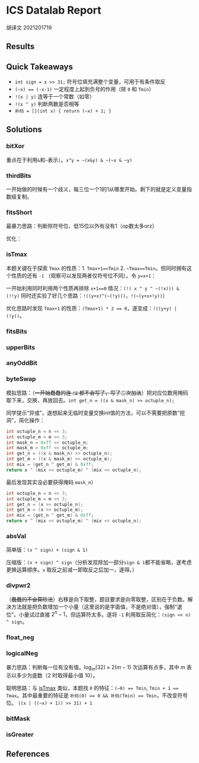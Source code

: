 # ICS Datalab Report

胡译文 2021201719

## Results

## Quick Takeaways

- `int sign = x >> 31;` 符号位填充满整个变量，可用于有条件取反
- `(~x) == (-x-1)` 一定程度上起到负号的作用（除 `0` 和 `Tmin`）
- `!(x | y)` 连等于一个常数（如零）
- `!(x ^ y)` 判断两数是否相等
- `补码 = [](int x) { return (~x) + 1; }`

## Solutions

### bitXor

重点在于利用`&`和`~`表示`|`。`x^y = ~(x&y) & ~(~x & ~y)`

### thirdBits

一开始做的时候有一个歧义，每三位一个1的1从哪里开始。剩下的就是定义变量指数级复制。

### fitsShort

最暴力思路：判断除符号位、低15位以外有没有1（op数太多orz）

优化：

### isTmax

本题关键在于探索 `Tmax` 的性质：1. `Tmax+1==Tmin` 2. `~Tmax==Tmin`。但同时拥有这个性质的还有 `-1` （观察可以发现两者仅符号位不同）。令 `y=x+1`：

一开始利用同时利用两个性质再排除 `x+1==0` 情况：`(!( x ^ y ^ ~(!x))) & (!!y)`
同时还实验了好几个思路：`!((y+x)^(~(!y)))`，`!(~(y+x+!y))`）

优化思路时发现 `Tmax+1` 的性质：`(Tmax+1) * 2 == 0`，遂变成：`!((y+y) | (!y))`。

### fitsBits

### upperBits

### anyOddBit

### byteSwap

模拟思路：（~~一开始蠢蠢的连 `*8` 都不会写了，写了三次加法~~）把对应位数用掩码取下来，交换，再放回去。`int get_n = ((x & mask_n) >> octuple_n);`

同学提示“异或”，遂想起来无临时变量交换int值的方法，可以不需要把原数“挖洞”，简化操作：

```cpp
int octuple_n = n << 3;
int octuple_m = m << 3;
int mask_n = 0xff << octuple_n;
int mask_m = 0xff << octuple_m;
int get_n = ((x & mask_n) >> octuple_n);
int get_m = ((x & mask_m) >> octuple_m);
int mix = (get_n ^ get_m) & 0xff;
return x ^ (mix << octuple_m) ^ (mix << octuple_n);
```

最后发现其实没必要获得掩码 `mask_n`）

```cpp
int octuple_n = n << 3;
int octuple_m = m << 3;
int get_n = (x >> octuple_n);
int get_m = (x >> octuple_m);
int mix = (get_n ^ get_m) & 0xff;
return x ^ (mix << octuple_m) ^ (mix << octuple_n);
```

### absVal

简单版：`(x ^ sign) + (sign & 1)`

压缩版：`(x + sign) ^ sign`（分析发现除加一部分`sign & 1`都不能省略，遂考虑更换运算顺序。`x` 取反之前减一即取反之后加一，遂得。）

### divpwr2

（~~蠢蠢的不会算除法~~）右移是向下取整，题目要求是向零取整，区别在于负数。解决方法就是把负数增加一个小量（这里说的是字面值，不是绝对值），强制“退位”。小量试过直接 $2^n-1$，但运算符太多。遂将 `-1` 利用取反简化：`(sign << n) ^ sign`。

### float_neg

### logicalNeg

暴力思路：判断每一位有没有值。$\log_m(32)\times 2(m-1)$ 次运算有点多，其中 $m$ 表示以多少为底数（$2$ 时取得最小值 $10$）。

聪明思路：与 [isTmax](#istmax) 类似，本题找 `0` 的特征：`(~0) == Tmin`, `Tmin + 1 == Tmax`。其中最重要的特征是 `补码(0) == 0 && 补码(Tmin) == Tmin`，不改变符号位。 `((x | ((~x) + 1)) >> 31) + 1`

### bitMask

### isGreater

## References
